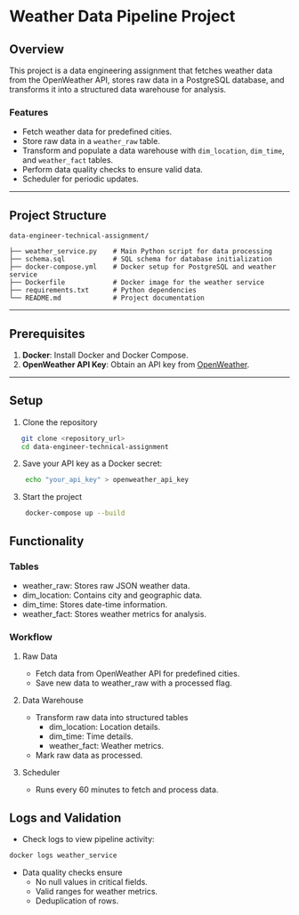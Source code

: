 # Weather Data Pipeline Project

## Overview

This project is a data engineering assignment that fetches weather data from the OpenWeather API, stores raw data in a PostgreSQL database, and transforms it into a structured data warehouse for analysis.

### Features

- Fetch weather data for predefined cities.
- Store raw data in a `weather_raw` table.
- Transform and populate a data warehouse with `dim_location`, `dim_time`, and `weather_fact` tables.
- Perform data quality checks to ensure valid data.
- Scheduler for periodic updates.

---

## Project Structure

    data-engineer-technical-assignment/

    ├── weather_service.py    # Main Python script for data processing
    ├── schema.sql            # SQL schema for database initialization
    ├── docker-compose.yml    # Docker setup for PostgreSQL and weather service
    ├── Dockerfile            # Docker image for the weather service
    ├── requirements.txt      # Python dependencies
    └── README.md             # Project documentation

---

## Prerequisites

1. **Docker**: Install Docker and Docker Compose.
2. **OpenWeather API Key**: Obtain an API key from [OpenWeather](https://openweathermap.org/api).

---

## Setup

1. Clone the repository

```bash
   git clone <repository_url>
   cd data-engineer-technical-assignment
```

2. Save your API key as a Docker secret:

```bash
    echo "your_api_key" > openweather_api_key
```

3. Start the project

```bash
    docker-compose up --build
```

## Functionality

### Tables

- weather_raw: Stores raw JSON weather data.
- dim_location: Contains city and geographic data.
- dim_time: Stores date-time information.
- weather_fact: Stores weather metrics for analysis.

### Workflow

1. Raw Data

    - Fetch data from OpenWeather API for predefined cities.
    - Save new data to weather_raw with a processed flag.

2. Data Warehouse

    - Transform raw data into structured tables
        - dim_location: Location details.
        - dim_time: Time details.
        - weather_fact: Weather metrics.
    - Mark raw data as processed.

3. Scheduler
    - Runs every 60 minutes to fetch and process data.

## Logs and Validation

- Check logs to view pipeline activity:

```bash
docker logs weather_service
```

- Data quality checks ensure
  - No null values in critical fields.
  - Valid ranges for weather metrics.
  - Deduplication of rows.
